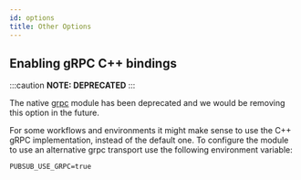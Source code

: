 ```yaml
---
id: options
title: Other Options
---
```


## Enabling gRPC C++ bindings

:::caution
 **NOTE: DEPRECATED**
:::

The native [grpc](https://npmjs.com/grpc) module has been deprecated and we would be removing this option in the future.

For some workflows and environments it might make sense to use the C++ gRPC implementation, instead of the default one. To configure the module to use an alternative grpc transport use the following environment variable:

```shell
PUBSUB_USE_GRPC=true
```

